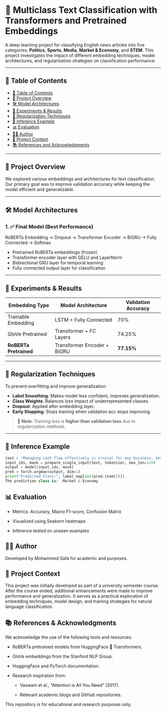 # 🧠 Multiclass Text Classification with Transformers and Pretrained Embeddings

A deep learning project for classifying English news articles into five categories: **Politics**, **Sports**, **Media**, **Market & Economy**, and **STEM**. This project investigates the impact of different embedding techniques, model architectures, and regularization strategies on classification performance.

---

## 📌 Table of Contents

- [📌 Table of Contents](#-table-of-contents)
- [📂 Project Overview](#-project-overview)
- [🛠️ Model Architectures](#️-model-architectures)
- [🧪 Experiments & Results](#-experiments--results)
- [🎯 Regularization Techniques](#-regularization-techniques)
- [🚀 Inference Example](#-inference-example)
- [📊 Evaluation](#-evaluation)
- [👨‍💻 Author](#-author)
- [🧾 Project Context](#-project-context)
- [📚 References and Acknowledgments](#-references-and-acknowledgments)

---

## 📂 Project Overview

We explored various embeddings and architectures for text classification. Our primary goal was to improve validation accuracy while keeping the model efficient and generalizable.

---

## 🛠️ Model Architectures

### 1. ✅ Final Model (Best Performance)

RoBERTa Embedding → Dropout → Transformer Encoder → BiGRU → Fully Connected → Softmax


- Pretrained RoBERTa embeddings (frozen)
- Transformer encoder layer with GELU and LayerNorm
- Bidirectional GRU layer for temporal learning
- Fully connected output layer for classification

---

## 🧪 Experiments & Results

| Embedding Type         | Model Architecture          | Validation Accuracy |
|------------------------|-----------------------------|---------------------|
| Trainable Embedding    | LSTM + Fully Connected      | 70%                 |
| GloVe Pretrained       | Transformer + FC Layers     | 74.25%              |
| **RoBERTa Pretrained** | Transformer Encoder + BiGRU | **77.15%**          |

---

## 🎯 Regularization Techniques

To prevent overfitting and improve generalization:

- **Label Smoothing**: Makes model less confident, improves generalization.
- **Class Weights**: Balances loss impact of underrepresented classes.
- **Dropout**: Applied after embedding layer.
- **Early Stopping**: Stops training when validation acc stops improving.

> 📌 **Note**: Training loss is **higher than validation loss** due to regularization methods.

---

## 🚀 Inference Example

```python
text = "Managing cash flow effectively is crucial for any business, ensuring that expenses donÃ¢â,¬â„¢t exceed income."
input_ids, mask = prepare_single_input(text, tokenizer, max_len=120)
output = model(input_ids, mask)
pred = torch.argmax(output, dim=1)
print("Predicted Class:", label_map[int(pred.item())])
The prediction class is:  Market & Economy
```

## 📊 Evaluation

 - Metrics: Accuracy, Macro F1-score, Confusion Matrix

 - Visualized using Seaborn heatmaps

 - Inference tested on unseen examples

## 👨‍💻 Author
Developed by Mohammed Safa for academic and purposes.


## 🧾 Project Context
This project was initially developed as part of a university semester course. After the course ended, additional enhancements were made to improve performance and generalization. It serves as a practical exploration of embedding techniques, model design, and training strategies for natural language classification.

## 📚 References & Acknowledgments
We acknowledge the use of the following tools and resources:

 - RoBERTa pretrained models from HuggingFace 🤗 Transformers.

 - GloVe embeddings from the Stanford NLP Group.

 - HuggingFace and PyTorch documentation.

 - Research inspiration from:

    - Vaswani et al., “Attention is All You Need” (2017).

    - Relevant academic blogs and GitHub repositories.

This repository is for educational and research purposes only.
